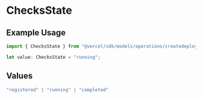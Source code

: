 # ChecksState

## Example Usage

```typescript
import { ChecksState } from "@vercel/sdk/models/operations/createdeployment.js";

let value: ChecksState = "running";
```

## Values

```typescript
"registered" | "running" | "completed"
```